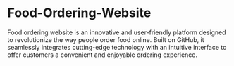# Food-Ordering-Website
 Food ordering website is an innovative and user-friendly platform designed to revolutionize the way people order food online. Built on GitHub, it seamlessly integrates cutting-edge technology with an intuitive interface to offer customers a convenient and enjoyable ordering experience.
